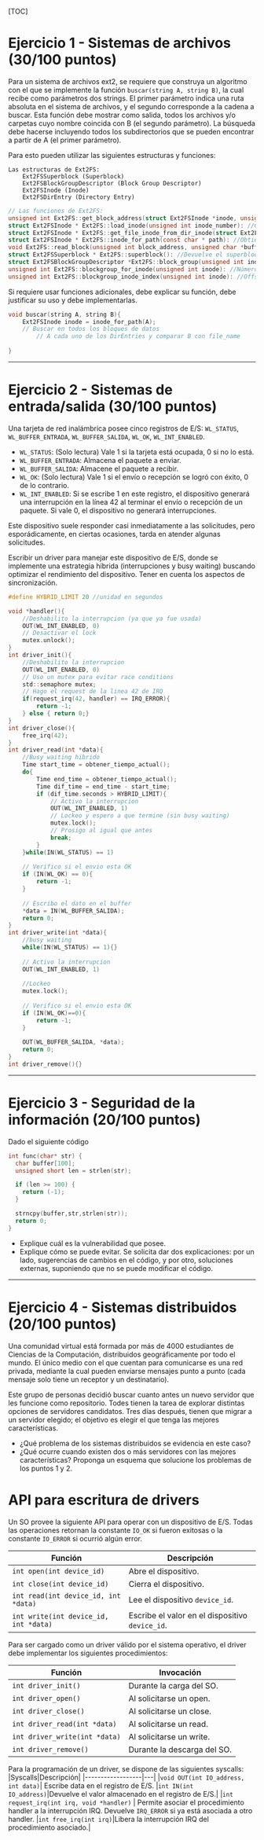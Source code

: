 
[TOC]

# Ejercicio 1 - Sistemas de archivos (30/100 puntos)

Para un sistema de archivos ext2, se requiere que construya un algoritmo con el que se implemente la función `buscar(string A, string B)`, la cual recibe como parámetros dos strings. El primer parámetro indica una ruta absoluta en el sistema de archivos, y el segundo corresponde a la cadena a buscar. Esta función debe mostrar como salida, todos los archivos y/o carpetas cuyo nombre coincida con B (el segundo parámetro). La búsqueda debe hacerse incluyendo todos los subdirectorios que se pueden encontrar a partir de A (el primer parámetro).

Para esto pueden utilizar las siguientes estructuras y funciones:

```
Las estructuras de Ext2FS:
    Ext2FSSuperblock (Superblock)
    Ext2FSBlockGroupDescriptor (Block Group Descriptor)
    Ext2FSInode (Inode)
    Ext2FSDirEntry (Directory Entry)
```
```c
// Las funciones de Ext2FS:
unsigned int Ext2FS::get_block_address(struct Ext2FSInode *inode, unsigned int block_number): //Devuelve la dirección del bloque.
struct Ext2FSInode * Ext2FS::load_inode(unsigned int inode_number): //Carga un inodo.
struct Ext2FSInode * Ext2FS::get_file_inode_from_dir_inode(struct Ext2FSInode *from, const char *filename): //Si existe, obtiene el único inodo de un archivo desde el inodo de un directorio. Si no, devuelve NULL.
struct Ext2FSInode * Ext2FS::inode_for_path(const char * path): //Obtiene el inodo desde una ruta o path dado.
void Ext2FS::read_block(unsigned int block_address, unsigned char *buffer): //Lee un bloque de disco.
struct Ext2FSSuperblock * Ext2FS::superblock(): //Devuelve el superbloque.
struct Ext2FSBlockGroupDescriptor *Ext2FS::block_group(unsigned int index): //Devuelve el descriptor del bloque de grupo.
unsigned int Ext2FS::blockgroup_for_inode(unsigned int inode): //Número de blockgroup del Inodo.
unsigned int Ext2FS::blockgroup_inode_index(unsigned int inode): //Offset dentro de la tabla de Inodos, para el inodo.
```
Si requiere usar funciones adicionales, debe explicar su función, debe justificar su uso y debe implementarlas.


```c
void buscar(string A, string B){
    Ext2FSInode inode = inode_for_path(A);
    // Buscar en todos los bloques de datos
        // A cada uno de los DirEntries y comparar B con file_name
        
}

```





---

# Ejercicio 2 - Sistemas de entrada/salida (30/100 puntos)

Una tarjeta de red inalámbrica posee cinco registros de E/S: `WL_STATUS`, `WL_BUFFER_ENTRADA`, `WL_BUFFER_SALIDA`, `WL_OK`, `WL_INT_ENABLED`.

- `WL_STATUS`: (Solo lectura) Vale 1 si la tarjeta está ocupada, 0 si no lo está.
- `WL_BUFFER_ENTRADA`: Almacena el paquete a enviar.
- `WL_BUFFER_SALIDA`: Almacene el paquete a recibir.
- `WL_OK`: (Solo lectura) Vale 1 si el envío o recepción se logró con éxito, 0 de lo contrario.
- `WL_INT_ENABLED`: Si se escribe 1 en este registro, el dispositivo generará una interrupción en la línea 42 al terminar el envío o recepción de un paquete. Si vale 0, el dispositivo no generará interrupciones.

Este dispositivo suele responder casi inmediatamente a las solicitudes, pero esporádicamente, en ciertas ocasiones, tarda en atender algunas solicitudes.

Escribir un driver para manejar este dispositivo de E/S, donde se implemente una estrategia híbrida (interrupciones y busy waiting) buscando optimizar el rendimiento del dispositivo. Tener en cuenta los aspectos de sincronización.

```c
#define HYBRID_LIMIT 20 //unidad en segundos

void *handler(){
    //Deshabilito la interrupcion (ya que ya fue usada)
    OUT(WL_INT_ENABLED, 0)
    // Desactivar el lock
    mutex.unlock();
}
int driver_init(){
    //Deshabilito la interrupcion
    OUT(WL_INT_ENABLED, 0)
    // Uso un mutex para evitar race conditions
    std::semaphore mutex;
    // Hago el request de la linea 42 de IRQ
    if(request_irq(42, handler) == IRQ_ERROR){
        return -1;
    } else { return 0;}
}
int driver_close(){
    free_irq(42);
}
int driver_read(int *data){    
    //Busy waiting hibrido
    Time start_time = obtener_tiempo_actual();
    do{
        Time end_time = obtener_tiempo_actual();
        Time dif_time = end_time - start_time;
        if (dif_time.seconds > HYBRID_LIMIT){
            // Activo la interrupcion
            OUT(WL_INT_ENABLED, 1)
            // Lockeo y espero a que termine (sin busy waiting)
            mutex.lock();
            // Prosigo al igual que antes
            break;          
        }
    }while(IN(WL_STATUS) == 1)
    
    // Verifico si el envio esta OK    
    if (IN(WL_OK) == 0){
        return -1;
    }
    
    // Escribo el dato en el buffer
    *data = IN(WL_BUFFER_SALIDA);
    return 0;    
}
int driver_write(int *data){
    //busy waiting
    while(IN(WL_STATUS) == 1){}
    
    // Activo la interrupcion
    OUT(WL_INT_ENABLED, 1)
    
    //Lockeo
    mutex.lock();
    
    // Verifico si el envio esta OK    
    if (IN(WL_OK)==0){
        return -1;
    }
    
    OUT(WL_BUFFER_SALIDA, *data);
    return 0;
}
int driver_remove(){}
```

---

# Ejercicio 3 - Seguridad de la información (20/100 puntos)

Dado el siguiente código

```c
int func(char* str) {
  char buffer[100];
  unsigned short len = strlen(str);

  if (len >= 100) {
    return (-1);
  }

  strncpy(buffer,str,strlen(str));
  return 0;
}
```

- Explique cuál es la vulnerabilidad que posee.
- Explique cómo se puede evitar. Se solicita dar dos explicaciones: por un lado, sugerencias de cambios en el código, y por otro, soluciones externas, suponiendo que no se puede modificar el código.

---

# Ejercicio 4 - Sistemas  distribuidos (20/100 puntos)

Una comunidad virtual está formada por más de 4000 estudiantes de Ciencias de la Computación, distribuidos geográficamente por todo el mundo. El único medio con el que cuentan para comunicarse es una red privada, mediante la cual pueden enviarse mensajes punto a punto (cada mensaje solo tiene un receptor y un destinatario).

Este grupo de personas decidió buscar cuanto antes un nuevo servidor que les funcione como repositorio. Todes tienen la tarea de explorar distintas opciones de servidores candidatos. Tres días después, tienen que migrar a un servidor elegido; el objetivo es elegir el que tenga las mejores características.

- ¿Qué problema de los sistemas distribuidos se evidencia en este caso?
- ¿Qué ocurre cuando existen dos o más servidores con las mejores características?
Proponga un esquema que solucione los problemas de los puntos 1 y 2.
    

# API para escritura de drivers
Un SO provee la siguiente API para operar con un dispositivo de E/S. Todas las operaciones retornan la constante `IO_OK` si fueron exitosas o la constante `IO_ERROR` si ocurrió algún error.

|Función | Descripción |
|---|---|
| `int open(int device_id)`  | Abre el dispositivo.   |
| `int close(int device_id)` | Cierra el dispositivo. |
| `int read(int device_id, int *data)` | Lee el dispositivo `device_id`.|
| `int write(int device_id, int *data)` | Escribe el valor en el dispositivo `device_id`.|

Para ser cargado como un driver válido por el sistema operativo, el driver debe implementar los siguientes procedimientos:

|Función|Invocación|
|---|---|
|`int driver_init()`|Durante la carga del SO.
|`int driver_open()`|Al solicitarse un open.|
|`int driver_close()`|Al solicitarse un close.|
|`int driver_read(int *data)`|Al solicitarse un read.|
|`int driver_write(int *data)`|Al solicitarse un write.
|`int driver_remove()`|Durante la descarga del SO.|

Para la programación de un driver, se dispone de las siguientes syscalls:
|Syscalls|Descripción|
|------------------|---|
|`void OUT(int IO_address, int data)`| Escribe data en el registro de E/S.
|`int IN(int IO_address)`|Devuelve el valor almacenado en el registro de E/S.|
|`int request_irq(int irq, void *handler)` | Permite asociar el procedimiento handler a la interrupción IRQ. Devuelve `IRQ_ERROR` si ya está asociada a otro handler.
|`int free_irq(int irq)`|Libera la interrupción IRQ del procedimiento asociado.|